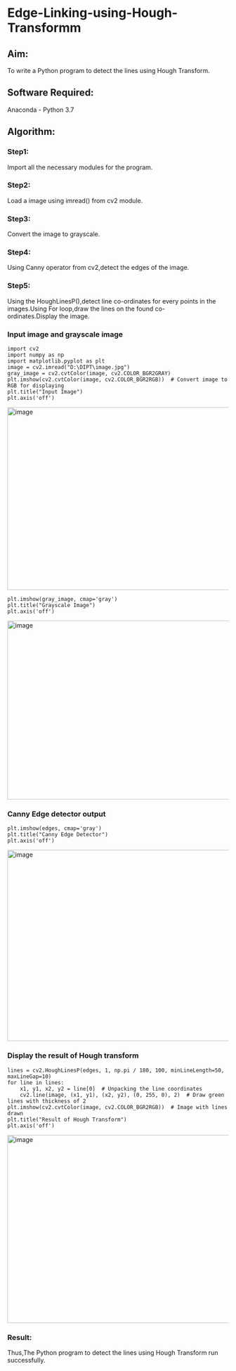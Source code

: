 # Edge-Linking-using-Hough-Transformm
## Aim:
To write a Python program to detect the lines using Hough Transform.

## Software Required:
Anaconda - Python 3.7

## Algorithm:
### Step1:

Import all the necessary modules for the program.
### Step2:

Load a image using imread() from cv2 module.
### Step3:

Convert the image to grayscale.
### Step4:

Using Canny operator from cv2,detect the edges of the image.
### Step5:

Using the HoughLinesP(),detect line co-ordinates for every points in the images.Using For loop,draw the lines on the found co-ordinates.Display the image.
### Input image and grayscale image
```
import cv2
import numpy as np
import matplotlib.pyplot as plt
image = cv2.imread("D:\DIPT\image.jpg")  
gray_image = cv2.cvtColor(image, cv2.COLOR_BGR2GRAY)
plt.imshow(cv2.cvtColor(image, cv2.COLOR_BGR2RGB))  # Convert image to RGB for displaying
plt.title("Input Image")
plt.axis('off')
```

<img width="629" height="416" alt="image" src="https://github.com/user-attachments/assets/891e35fd-0343-497a-a55c-1a405088782e" />

```
plt.imshow(gray_image, cmap='gray')
plt.title("Grayscale Image")
plt.axis('off')
```

<img width="585" height="407" alt="image" src="https://github.com/user-attachments/assets/9905e16f-da80-4146-a368-c5188c3c0093" />


### Canny Edge detector output
```
plt.imshow(edges, cmap='gray')
plt.title("Canny Edge Detector")
plt.axis('off')
```

<img width="634" height="435" alt="image" src="https://github.com/user-attachments/assets/56673a4b-bfe0-42a4-9d4b-862a742496f8" />


### Display the result of Hough transform
```
lines = cv2.HoughLinesP(edges, 1, np.pi / 180, 100, minLineLength=50, maxLineGap=10)
for line in lines:
    x1, y1, x2, y2 = line[0]  # Unpacking the line coordinates
    cv2.line(image, (x1, y1), (x2, y2), (0, 255, 0), 2)  # Draw green lines with thickness of 2
plt.imshow(cv2.cvtColor(image, cv2.COLOR_BGR2RGB))  # Image with lines drawn
plt.title("Result of Hough Transform")
plt.axis('off')
```

<img width="600" height="428" alt="image" src="https://github.com/user-attachments/assets/11aabad1-8082-4631-a803-54e61562c1aa" />

### Result:
Thus,The Python program to detect the lines using Hough Transform run successfully.
